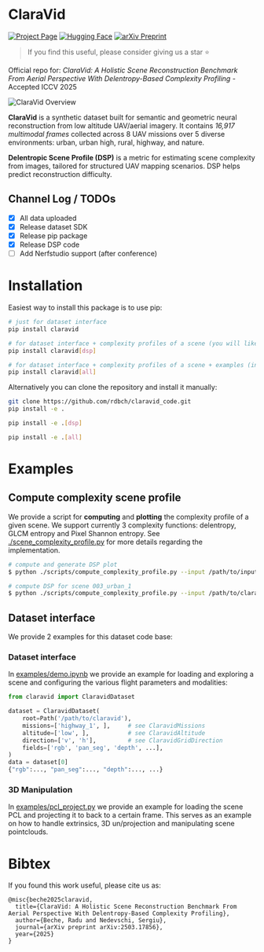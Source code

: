 # ClaraVid

[![Project Page](https://img.shields.io/badge/Project%20Page-ClaraVid-blue?style=flat&logo=github)](https://rdbch.github.io/claravid/) 
[![Hugging Face](https://img.shields.io/badge/HuggingFace-ClaraVid-FFD21F?style=flat&logo=huggingface)](https://huggingface.co/datasets/radubeche/claravid)
[![arXiv Preprint](https://img.shields.io/badge/arXiv-2503.17856-b31b1b?style=flat&logo=arXiv&logoColor=white)](https://arxiv.org/abs/2503.17856)
> If you find this useful, please consider giving us a star ⭐

Official repo for: *ClaraVid: A Holistic Scene Reconstruction Benchmark From Aerial Perspective With Delentropy-Based Complexity Profiling* - Accepted ICCV 2025



![ClaraVid Overview](https://rdbch.github.io/claravid/images/overview.jpg)

**ClaraVid** is a synthetic dataset built for semantic and geometric neural reconstruction from low altitude UAV/aerial imagery. 
It contains *16,917 multimodal frames* collected across 8 UAV missions over 5 diverse environments: urban, urban high, rural, highway, and nature.

**Delentropic Scene Profile (DSP)** is a metric for estimating scene complexity from images, 
tailored for structured UAV mapping scenarios. DSP helps predict reconstruction difficulty.

## Channel Log / TODOs
- [x] All data uploaded
- [x] Release dataset SDK
- [x] Release pip package
- [x] Release DSP code
- [ ] Add Nerfstudio support (after conference)

# Installation
Easiest way to install this package is to use pip:
```bash
# just for dataset interface
pip install claravid 

# for dataset interface + complexity profiles of a scene (you will likely want this)
pip install claravid[dsp]

# for dataset interface + complexity profiles of a scene + examples (includes open3d)
pip install claravid[all]
```

Alternatively you can clone the repository and install it manually:
```bash
git clone https://github.com/rdbch/claravid_code.git
pip install -e . 

pip install -e .[dsp] 

pip install -e .[all] 

```

# Examples
## Compute complexity scene profile
We provide a script for **computing** and **plotting** the complexity profile of a given scene. We support currently 3 complexity functions: delentropy, GLCM entropy and Pixel Shannon entropy.
See [./scene_complexity_profile.py](./scene_complexity_profile.py) for more details regarding the implementation.
```bash
# compute and generate DSP plot
$ python ./scripts/compute_complexity_profile.py --input /path/to/input --pattern *.jpg --complexity_func delent

# compute DSP for scene 003_urban_1
$ python ./scripts/compute_complexity_profile.py --input /path/to/claravid/003_urban_1 --pattern left_rgb/**/*.jpg --complexity_func delent
```

## Dataset interface
We provide 2 examples for this dataset code base:
### Dataset interface
In [examples/demo.ipynb](examples/demo.ipynb) we provide an example for loading and exploring a scene and configuring the various flight parameters and modalities: 
```python
from claravid import ClaravidDataset

dataset = ClaravidDataset(
    root=Path('/path/to/claravid'),
    missions=['highway_1', ],     # see ClaravidMissions
    altitude=['low', ],           # see ClaravidAltitude
    direction=['v', 'h'],         # see ClaravidGridDirection
    fields=['rgb', 'pan_seg', 'depth', ...],
)
data = dataset[0]
{"rgb":..., "pan_seg":..., "depth":..., ...}
```
### 3D Manipulation
In [examples/pcl_project.py](examples/pcl_project.py) we provide an example for loading the scene PCL and projecting it to back to a certain frame. 
This serves as an example on how to handle extrinsics, 3D un/projection and manipulating scene pointclouds.

# Bibtex
If you found this work useful, please cite us as:

```
@misc{beche2025claravid,
  title={ClaraVid: A Holistic Scene Reconstruction Benchmark From Aerial Perspective With Delentropy-Based Complexity Profiling},
  author={Beche, Radu and Nedevschi, Sergiu},
  journal={arXiv preprint arXiv:2503.17856},
  year={2025}
}
```
